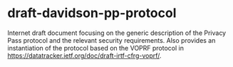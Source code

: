 # draft-davidson-pp-protocol

Internet draft document focusing on the generic description of the
Privacy Pass protocol and the relevant security requirements. Also
provides an instantiation of the protocol based on the VOPRF protocol in
<https://datatracker.ietf.org/doc/draft-irtf-cfrg-voprf/>.